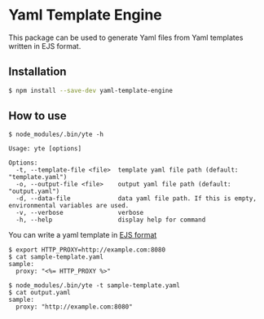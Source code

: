 # Yaml Template Engine

This package can be used to generate Yaml files from Yaml templates written in EJS format.

## Installation

```sh
$ npm install --save-dev yaml-template-engine
```

## How to use

```
$ node_modules/.bin/yte -h

Usage: yte [options]

Options:
  -t, --template-file <file>  template yaml file path (default: "template.yaml")
  -o, --output-file <file>    output yaml file path (default: "output.yaml")
  -d, --data-file             data yaml file path. If this is empty, environmental variables are used.
  -v, --verbose               verbose
  -h, --help                  display help for command
```

You can write a yaml template in [EJS format](https://ejs.co/)

```
$ export HTTP_PROXY=http://example.com:8080
$ cat sample-template.yaml
sample:
  proxy: "<%= HTTP_PROXY %>"

$ node_modules/.bin/yte -t sample-template.yaml
$ cat output.yaml
sample:
  proxy: "http://example.com:8080"

```

